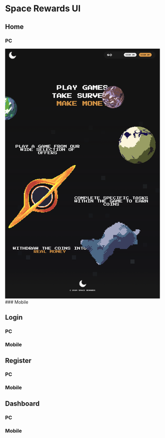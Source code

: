 # Space Rewards UI

## Home 

### PC
<img src="/Home/PC.png">
### Mobile


## Login

### PC

### Mobile


## Register

### PC

### Mobile


## Dashboard

### PC

### Mobile